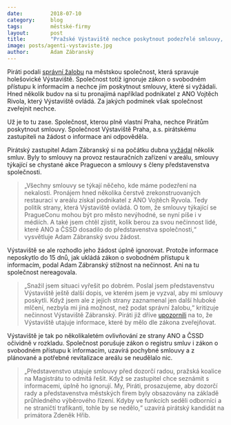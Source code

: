 ```yaml
---
date:         2018-07-10
category:     blog
tags:         městské-firmy
layout:       post
title:        "Pražské Výstaviště nechce poskytnout podezřelé smlouvy, Piráti firmu zažalovali" 
image: posts/agenti-vystaviste.jpg
author:       Adam Zábranský
---
```


Piráti podali [správní žalobu](https://github.com/pirati-byro/spisy-zk-pha-2018/blob/master/9890-restaurace-vystaviste/04-zaloba/2018_06_26_zabransky_vystaviste_zaloba.pdf) na městskou společnost, která spravuje holešovické Výstaviště. Společnost totiž ignoruje zákon o svobodném přístupu k informacím a nechce jim poskytnout smlouvy, které si vyžádali. Hned několik budov na si tu pronajímá například podnikatel z ANO Vojtěch Rivola, který Výstaviště ovládá. Za jakých podmínek však společnost zveřejnit nechce. 

Už je to tu zase. Společnost, kterou plně vlastní Praha, nechce Pirátům poskytnout smlouvy. Společnost Výstaviště Praha, a.s. pirátskému zastupiteli na žádost o informace ani odpověděla.

Pirátský zastupitel Adam Zábranský si na počátku dubna [vyžádal](https://github.com/pirati-byro/spisy-zk-pha-2018/blob/master/9890-restaurace-vystaviste/04-zaloba/priloha1-zadost.png) několik smluv. Byly to smlouvy na provoz restauračních zařízení v areálu, smlouvy týkající se chystané akce Praguecon a smlouvy s členy představenstva společnosti. 
> „Všechny smlouvy se týkají něčeho, kde máme podezření na nekalosti. Pronájem hned několika čerstvě zrekonstruovaných restaurací v areálu získal podnikatel z ANO Vojtěch Ryvola. Tedy politik strany, která Výstaviště ovládá. O tom, že smlouvy týkající se PragueConu mohou být pro město nevýhodné, se nyní píše i v médiích. A také jsem chtěl zjistit, kolik berou za svou nečinnost lidé, které ANO a ČSSD dosadilo do představenstva společnosti,“ vysvětluje Adam Zábranský svou žádost.

Výstaviště se ale rozhodlo jeho žádost úplně ignorovat. Protože informace neposkytlo do 15 dnů, jak ukládá zákon o svobodném přístupu k informacím, podal Adam Zábranský stížnost na nečinnost. Ani na tu společnost nereagovala. 
> „Snažil jsem situaci vyřešit po dobrém. Poslal jsem představenstvu Výstaviště ještě další dopis, ve kterém jsem je vyzval, aby mi smlouvy poskytli. Když jsem ale z jejich strany zaznamenal jen další hluboké mlčení, nezbyla mi jiná možnost, než podat správní žalobu,“ kritizuje nečinnost Výstaviště Zábranský. Piráti již dříve [upozornili](https://praha.pirati.cz/komentar-adama-zabranskeho-k-vystavisti-praha.html) na to, že Výstaviště utajuje informace, které by mělo dle zákona zveřejňovat.

Výstaviště je tak po několikaletém ovlivňování ze strany ANO a ČSSD očividně v rozkladu. Společnost porušuje zákon o registru smluv i zákon o svobodném přístupu k informacím, uzavírá pochybné smlouvy a z plánované a potřebné revitalizace areálu se neudělalo nic. 
> „Představenstvo utajuje smlouvy před dozorčí radou, pražská koalice na Magistrátu to odmítá řešit. Když se zastupitel chce seznámit s informacemi, úplně ho ignorují. My, Piráti, prosazujeme, aby dozorčí rady a představenstva městských firem byly obsazovány na základě průhledného výběrového řízení. Kdyby ve funkcích seděli odborníci a ne straničtí trafikanti, tohle by se nedělo,“ uzavírá pirátský kandidát na primátora Zdeněk Hřib.
